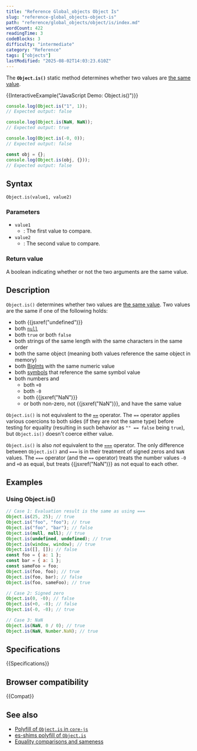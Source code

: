 ```yaml
---
title: "Reference Global_objects Object Is"
slug: "reference-global_objects-object-is"
path: "reference/global_objects/object/is/index.md"
wordCount: 422
readingTime: 3
codeBlocks: 3
difficulty: "intermediate"
category: "Reference"
tags: ["objects"]
lastModified: "2025-08-02T14:03:23.610Z"
---
```



The **`Object.is()`** static method determines whether two values are [the same value](/en-US/docs/Web/JavaScript/Guide/Equality_comparisons_and_sameness#same-value_equality_using_object.is).

{{InteractiveExample("JavaScript Demo: Object.is()")}}

```js interactive-example
console.log(Object.is("1", 1));
// Expected output: false

console.log(Object.is(NaN, NaN));
// Expected output: true

console.log(Object.is(-0, 0));
// Expected output: false

const obj = {};
console.log(Object.is(obj, {}));
// Expected output: false
```

## Syntax

```js-nolint
Object.is(value1, value2)
```

### Parameters

- `value1`
  - : The first value to compare.
- `value2`
  - : The second value to compare.

### Return value

A boolean indicating whether or not the two arguments are the same value.

## Description

`Object.is()` determines whether two values are [the same value](/en-US/docs/Web/JavaScript/Guide/Equality_comparisons_and_sameness#same-value_equality_using_object.is). Two values are the same if one of the following holds:

- both {{jsxref("undefined")}}
- both [`null`](/en-US/docs/Web/JavaScript/Reference/Operators/null)
- both `true` or both `false`
- both strings of the same length with the same characters in the same order
- both the same object (meaning both values reference the same object in memory)
- both [BigInts](/en-US/docs/Web/JavaScript/Reference/Global_Objects/BigInt) with the same numeric value
- both [symbols](/en-US/docs/Web/JavaScript/Reference/Global_Objects/Symbol) that reference the same symbol value
- both numbers and
  - both `+0`
  - both `-0`
  - both {{jsxref("NaN")}}
  - or both non-zero, not {{jsxref("NaN")}}, and have the same value

`Object.is()` is not equivalent to the [`==`](/en-US/docs/Web/JavaScript/Reference/Operators/Equality) operator. The `==` operator applies various coercions to both sides (if they are not the same type) before testing for equality (resulting in such behavior as `"" == false` being `true`), but `Object.is()` doesn't coerce either value.

`Object.is()` is also _not_ equivalent to the [`===`](/en-US/docs/Web/JavaScript/Reference/Operators/Strict_equality) operator. The only difference between `Object.is()` and `===` is in their treatment of signed zeros and `NaN` values. The `===` operator (and the `==` operator) treats the number values `-0` and `+0` as equal, but treats {{jsxref("NaN")}} as not equal to each other.

## Examples

### Using Object.is()

```js
// Case 1: Evaluation result is the same as using ===
Object.is(25, 25); // true
Object.is("foo", "foo"); // true
Object.is("foo", "bar"); // false
Object.is(null, null); // true
Object.is(undefined, undefined); // true
Object.is(window, window); // true
Object.is([], []); // false
const foo = { a: 1 };
const bar = { a: 1 };
const sameFoo = foo;
Object.is(foo, foo); // true
Object.is(foo, bar); // false
Object.is(foo, sameFoo); // true

// Case 2: Signed zero
Object.is(0, -0); // false
Object.is(+0, -0); // false
Object.is(-0, -0); // true

// Case 3: NaN
Object.is(NaN, 0 / 0); // true
Object.is(NaN, Number.NaN); // true
```

## Specifications

{{Specifications}}

## Browser compatibility

{{Compat}}

## See also

- [Polyfill of `Object.is` in `core-js`](https://github.com/zloirock/core-js#ecmascript-object)
- [es-shims polyfill of `Object.is`](https://www.npmjs.com/package/object.is)
- [Equality comparisons and sameness](/en-US/docs/Web/JavaScript/Guide/Equality_comparisons_and_sameness)
